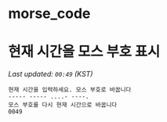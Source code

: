 # morse_code
# 현재 시간을 모스 부호 표시
<!-- MORSE_TIME_START -->
_Last updated: `00:49` (KST)_

```
현재 시간을 입력하세요. 모스 부호로 바꿉니다
----- ----- ....- ----.
모스 부호를 다시 현재 시간으로 바꿉니다
0049
```
<!-- MORSE_TIME_END -->
